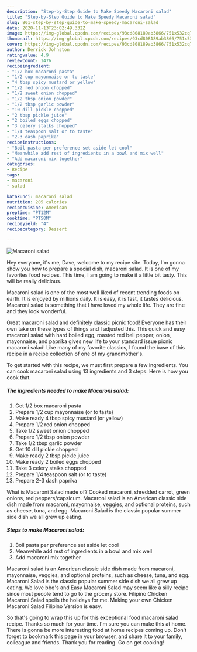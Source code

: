 ```yaml
---
description: "Step-by-Step Guide to Make Speedy Macaroni salad"
title: "Step-by-Step Guide to Make Speedy Macaroni salad"
slug: 801-step-by-step-guide-to-make-speedy-macaroni-salad
date: 2020-11-13T23:02:49.332Z
image: https://img-global.cpcdn.com/recipes/93cd808189ab3866/751x532cq70/macaroni-salad-recipe-main-photo.jpg
thumbnail: https://img-global.cpcdn.com/recipes/93cd808189ab3866/751x532cq70/macaroni-salad-recipe-main-photo.jpg
cover: https://img-global.cpcdn.com/recipes/93cd808189ab3866/751x532cq70/macaroni-salad-recipe-main-photo.jpg
author: Derrick Johnston
ratingvalue: 4.9
reviewcount: 1476
recipeingredient:
- "1/2 box macaroni pasta"
- "1/2 cup mayonnaise or to taste"
- "4 tbsp spicy mustard or yellow"
- "1/2 red onion chopped"
- "1/2 sweet onion chopped"
- "1/2 tbsp onion powder"
- "1/2 tbsp garlic powder"
- "10 dill pickle chopped"
- "2 tbsp pickle juice"
- "2 boiled eggs chopped"
- "3 celery stalks chopped"
- "1/4 teaspoon salt or to taste"
- "2-3 dash paprika"
recipeinstructions:
- "Boil pasta per preference set aside let cool"
- "Meanwhile add rest of ingredients in a bowl and mix well"
- "Add macaroni mix together"
categories:
- Recipe
tags:
- macaroni
- salad

katakunci: macaroni salad 
nutrition: 205 calories
recipecuisine: American
preptime: "PT12M"
cooktime: "PT50M"
recipeyield: "4"
recipecategory: Dessert

---
```



![Macaroni salad](https://img-global.cpcdn.com/recipes/93cd808189ab3866/751x532cq70/macaroni-salad-recipe-main-photo.jpg)

Hey everyone, it's me, Dave, welcome to my recipe site. Today, I'm gonna show you how to prepare a special dish, macaroni salad. It is one of my favorites food recipes. This time, I am going to make it a little bit tasty. This will be really delicious.

Macaroni salad is one of the most well liked of recent trending foods on earth. It is enjoyed by millions daily. It is easy, it is fast, it tastes delicious. Macaroni salad is something that I have loved my whole life. They are fine and they look wonderful.

Great macaroni salad and definitely classic picnic food! Everyone has their own take on these types of things and I adjusted this. This quick and easy macaroni salad with hard boiled egg, roasted red bell pepper, onion, mayonnaise, and paprika gives new life to your standard issue picnic macaroni salad! Like many of my favorite classics, I found the base of this recipe in a recipe collection of one of my grandmother&#39;s.


To get started with this recipe, we must first prepare a few ingredients. You can cook macaroni salad using 13 ingredients and 3 steps. Here is how you cook that.

<!--inarticleads1-->

##### The ingredients needed to make Macaroni salad:

1. Get 1/2 box macaroni pasta
1. Prepare 1/2 cup mayonnaise (or to taste)
1. Make ready 4 tbsp spicy mustard (or yellow)
1. Prepare 1/2 red onion chopped
1. Take 1/2 sweet onion chopped
1. Prepare 1/2 tbsp onion powder
1. Take 1/2 tbsp garlic powder
1. Get 10 dill pickle chopped
1. Make ready 2 tbsp pickle juice
1. Make ready 2 boiled eggs chopped
1. Take 3 celery stalks chopped
1. Prepare 1/4 teaspoon salt (or to taste)
1. Prepare 2-3 dash paprika


What is Macaroni Salad made of? Cooked macaroni, shredded carrot, green onions, red peppers/capsicum. Macaroni salad is an American classic side dish made from macaroni, mayonnaise, veggies, and optional proteins, such as cheese, tuna, and egg. Macaroni Salad is the classic popular summer side dish we all grew up eating. 

<!--inarticleads2-->

##### Steps to make Macaroni salad:

1. Boil pasta per preference set aside let cool
1. Meanwhile add rest of ingredients in a bowl and mix well
1. Add macaroni mix together


Macaroni salad is an American classic side dish made from macaroni, mayonnaise, veggies, and optional proteins, such as cheese, tuna, and egg. Macaroni Salad is the classic popular summer side dish we all grew up eating. We love bbq&#39;s and Easy Macaroni Salad may seem like a silly recipe since most people tend to go to the grocery store. Filipino Chicken Macaroni Salad spells the holidays for me. Making your own Chicken Macaroni Salad Filipino Version is easy. 

So that's going to wrap this up for this exceptional food macaroni salad recipe. Thanks so much for your time. I'm sure you can make this at home. There is gonna be more interesting food at home recipes coming up. Don't forget to bookmark this page in your browser, and share it to your family, colleague and friends. Thank you for reading. Go on get cooking!
